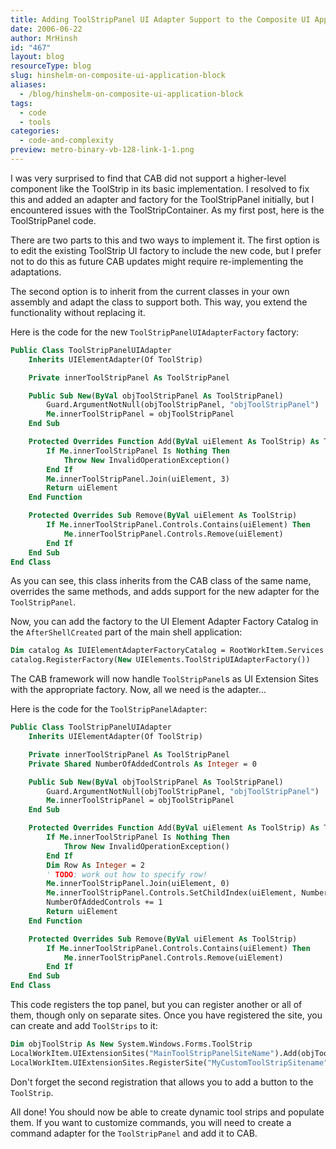 ```yaml
---
title: Adding ToolStripPanel UI Adapter Support to the Composite UI Application Block
date: 2006-06-22
author: MrHinsh
id: "467"
layout: blog
resourceType: blog
slug: hinshelm-on-composite-ui-application-block
aliases:
  - /blog/hinshelm-on-composite-ui-application-block
tags:
  - code
  - tools
categories:
  - code-and-complexity
preview: metro-binary-vb-128-link-1-1.png
---
```


I was very surprised to find that CAB did not support a higher-level component like the ToolStrip in its basic implementation. I resolved to fix this and added an adapter and factory for the ToolStripPanel initially, but I encountered issues with the ToolStripContainer. As my first post, here is the ToolStripPanel code.

There are two parts to this and two ways to implement it. The first option is to edit the existing ToolStrip UI factory to include the new code, but I prefer not to do this as future CAB updates might require re-implementing the adaptations.

The second option is to inherit from the current classes in your own assembly and adapt the class to support both. This way, you extend the functionality without replacing it.

Here is the code for the new `ToolStripPanelUIAdapterFactory` factory:

```vb
Public Class ToolStripPanelUIAdapter
    Inherits UIElementAdapter(Of ToolStrip)

    Private innerToolStripPanel As ToolStripPanel

    Public Sub New(ByVal objToolStripPanel As ToolStripPanel)
        Guard.ArgumentNotNull(objToolStripPanel, "objToolStripPanel")
        Me.innerToolStripPanel = objToolStripPanel
    End Sub

    Protected Overrides Function Add(ByVal uiElement As ToolStrip) As ToolStrip
        If Me.innerToolStripPanel Is Nothing Then
            Throw New InvalidOperationException()
        End If
        Me.innerToolStripPanel.Join(uiElement, 3)
        Return uiElement
    End Function

    Protected Overrides Sub Remove(ByVal uiElement As ToolStrip)
        If Me.innerToolStripPanel.Controls.Contains(uiElement) Then
            Me.innerToolStripPanel.Controls.Remove(uiElement)
        End If
    End Sub
End Class
```

As you can see, this class inherits from the CAB class of the same name, overrides the same methods, and adds support for the new adapter for the `ToolStripPanel`.

Now, you can add the factory to the UI Element Adapter Factory Catalog in the `AfterShellCreated` part of the main shell application:

```vb
Dim catalog As IUIElementAdapterFactoryCatalog = RootWorkItem.Services.Get(Of IUIElementAdapterFactoryCatalog)()
catalog.RegisterFactory(New UIElements.ToolStripUIAdapterFactory())
```

The CAB framework will now handle `ToolStripPanel`s as UI Extension Sites with the appropriate factory. Now, all we need is the adapter...

Here is the code for the `ToolStripPanelAdapter`:

```vb
Public Class ToolStripPanelUIAdapter
    Inherits UIElementAdapter(Of ToolStrip)

    Private innerToolStripPanel As ToolStripPanel
    Private Shared NumberOfAddedControls As Integer = 0

    Public Sub New(ByVal objToolStripPanel As ToolStripPanel)
        Guard.ArgumentNotNull(objToolStripPanel, "objToolStripPanel")
        Me.innerToolStripPanel = objToolStripPanel
    End Sub

    Protected Overrides Function Add(ByVal uiElement As ToolStrip) As ToolStrip
        If Me.innerToolStripPanel Is Nothing Then
            Throw New InvalidOperationException()
        End If
        Dim Row As Integer = 2
        ' TODO: work out how to specify row!
        Me.innerToolStripPanel.Join(uiElement, 0)
        Me.innerToolStripPanel.Controls.SetChildIndex(uiElement, NumberOfAddedControls + 1)
        NumberOfAddedControls += 1
        Return uiElement
    End Function

    Protected Overrides Sub Remove(ByVal uiElement As ToolStrip)
        If Me.innerToolStripPanel.Controls.Contains(uiElement) Then
            Me.innerToolStripPanel.Controls.Remove(uiElement)
        End If
    End Sub
End Class
```

This code registers the top panel, but you can register another or all of them, though only on separate sites. Once you have registered the site, you can create and add `ToolStrips` to it:

```vb
Dim objToolStrip As New System.Windows.Forms.ToolStrip
LocalWorkItem.UIExtensionSites("MainToolStripPanelSiteName").Add(objToolStrip)
LocalWorkItem.UIExtensionSites.RegisterSite("MyCustomToolStripSitename", objToolStrip)
```

Don't forget the second registration that allows you to add a button to the `ToolStrip`.

All done! You should now be able to create dynamic tool strips and populate them. If you want to customize commands, you will need to create a command adapter for the `ToolStripPanel` and add it to CAB.
